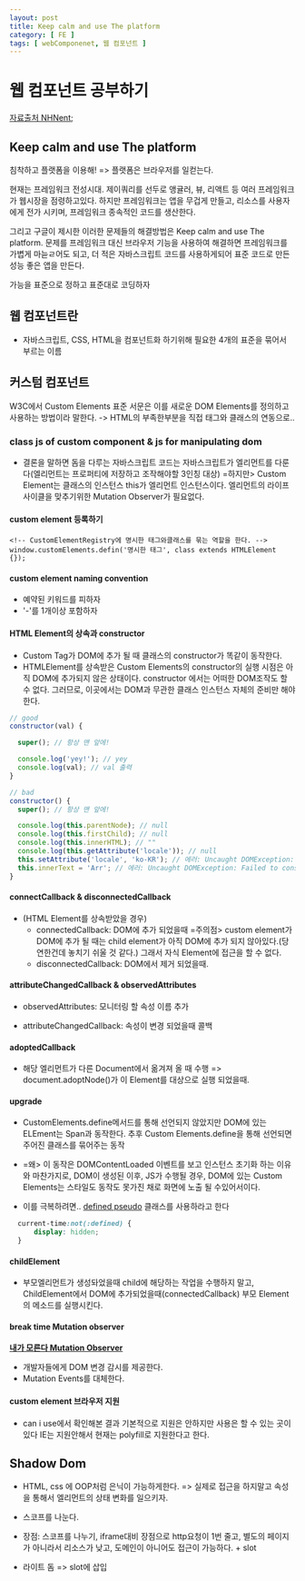 ```yaml
---
layout: post
title: Keep calm and use The platform
category: [ FE ]
tags: [ webComponenet, 웹 컴포넌트 ]
---
```


# 웹 컴포넌트 공부하기

[자료출처 NHNent](https://github.com/nhnent/fe.javascript/wiki/April-24---April-28,-2017);


## Keep calm and use The platform

침착하고 플랫폼을 이용해! => 플랫폼은 브라우저를 일컫는다.

현재는 프레임워크 전성시대. 제이쿼리를 선두로 앵귤러, 뷰, 리액트 등 여러 프레임워크가 웹시장을 점령하고있다. 하지만 프레임워크는 앱을 무겁게 만들고, 리소스를 사용자에게 전가 시키며, 프레임워크 종속적인 코드를 생산한다.

그리고 구글이 제시한 이러한 문제들의 해결방법은 Keep calm and use The platform. 문제를 프레임워크 대신 브라우저 기능을 사용하여 해결하면 프레임워크를 가볍게 마늗ㄹ어도 되고, 더 적은 자바스크립트 코드를 사용하게되어 표준 코드로 만든 성능 좋은 앱을 만든다.

가능을 표준으로 정하고 표준대로 코딩하자

## 웹 컴포넌트란

* 자바스크립트, CSS, HTML을 컴포넌트화 하기위해 필요한 4개의 표준을 묶어서 부르는 이름

## 커스텀 컴포넌트


W3C에서 Custom Elements 표준 서문은 이를 새로운 DOM Elements를 정의하고 사용하는 방법이라 말한다. -> HTML의 부족한부분을 직접 태그와 클래스의 연동으로..


### class js of custom component & js for manipulating dom

* 결론을 말하면 돔을 다루는 자바스크립트 코드는 자바스크립트가 엘리먼트를 다룬다(엘리먼트는 프로퍼티에 저장하고 조작해야할 3인칭 대상) =하지만> Custom Element는 클래스의 인스턴스 this가 엘리먼트 인스턴스이다. 엘리먼트의 라이프사이클을 맞추기위한 Mutation Observer가 필요없다.

#### custom element 등록하기

```
<!-- CustomElementRegistry에 명시한 태그와클래스를 묶는 역할을 한다. -->
window.customElements.defin('명시한 태그', class extends HTMLElement {});
```
#### custom element naming convention

* 예약된 키워드를 피하자
* '-'를 1개이상 포함하자

#### HTML Element의 상속과 constructor

* Custom Tag가 DOM에 추가 될 때 클래스의 constructor가 똑같이 동작한다.
* HTMLElement를 상속받은 Custom Elements의 constructor의 실행 시점은 아직 DOM에 추가되지 않은 상태이다. constructor 에서는 어떠한 DOM조작도 할 수 없다. 그러므로, 이곳에서는 DOM과 무관한 클래스 인스턴스 자체의 준비만 해야한다.
```javascript
// good
constructor(val) {

  super(); // 항상 맨 앞에!

  console.log('yey!'); // yey
  console.log(val); // val 출력
}

// bad
constructor() {
  super(); // 항상 맨 앞에!

  console.log(this.parentNode); // null
  console.log(this.firstChild); // null
  console.log(this.innerHTML); // ""
  console.log(this.getAttribute('locale')); // null
  this.setAttribute('locale', 'ko-KR'); // 에러: Uncaught DOMException: Failed to construct 'CustomElement': The result must not have attributes
  this.innerText = 'Arr'; // 에러: Uncaught DOMException: Failed to construct 'CustomElement': The result must not have children
}
```

#### connectCallback & disconnectedCallback

* (HTML Element를 상속받았을 경우)
  + connectedCallback: DOM에 추가 되었을때 =주의점> custom element가 DOM에 추가 될 때는 child element가 아직 DOM에 추가 되지 않아있다.(당연한건데 놓치기 쉬울 것 같다.) 그래서 자식 Element에 접근을 할 수 없다.
  + disconnectedCallback: DOM에서 제거 되었을때.

#### attributeChangedCallback & observedAttributes

* observedAttributes: 모니터링 할 속성 이름 추가

* attributeChangedCallback: 속성이 변경 되었을때 콜백

#### adoptedCallback

* 해당 엘리먼트가 다른 Document에서 옮겨져 올 때 수행 => document.adoptNode()가 이 Element를 대상으로 실행 되었을때.

#### upgrade

* CustomElements.define메서드를 통해 선언되지 않았지만 DOM에 있는 ELEment는 Span과 동작한다. 추후 Custom Elements.define을 통해 선언되면 주어진 클래스를 묶어주는 동작
* =왜> 이 동작은 DOMContentLoaded 이벤트를 보고 인스턴스 초기화 하는 이유와 마찬가지로, DOM이 생성된 이후, JS가 수행될 경우, DOM에 있는 Custom Elements는 스타일도 동작도 못가진 채로 화면에 노출 될 수있어서이다.

* 이를 극복하려면.. [defined pseudo](https://www.w3.org/TR/custom-elements/#selector-defined) 클래스를 사용하라고 한다
```css
  current-time:not(:defined) {
      display: hidden;
  }
```
#### childElement

* 부모엘리먼트가 생성돠었을때 child에 해당하는 작업을 수행하지 말고, ChildElement에서 DOM에 추가되었을때(connectedCallback) 부모 Element의 메소드를 실행시킨다.

#### break time Mutation observer
**[내가 모른다 Mutation Observer](https://developer.mozilla.org/ko/docs/Web/API/MutationObserver)**

* 개발자들에게 DOM 변경 감시를 제공한다.
* Mutation Events를 대체한다.

#### custom element 브라우저 지원

* can i use에서 확인해본 결과 기본적으로 지원은 안하지만 사용은 할 수 있는 곳이있다 IE는 지원안해서 현재는 polyfill로 지원한다고 한다.


## Shadow Dom

* HTML, css 에 OOP처럼 은닉이 가능하게한다. => 실제로 접근을 하지말고 속성을 통해서 엘리먼트의 상태 변화를 일으키자.
* 스코프를 나눈다.


* 장점: 스코프를 나누기, iframe대비 장점으로 http요청이 1번 줄고, 별도의 페이지가 아니라서 리소스가 낮고, 도메인이 아니어도 접근이 가능하다. + slot

* 라이트 돔 => slot에 삽입
